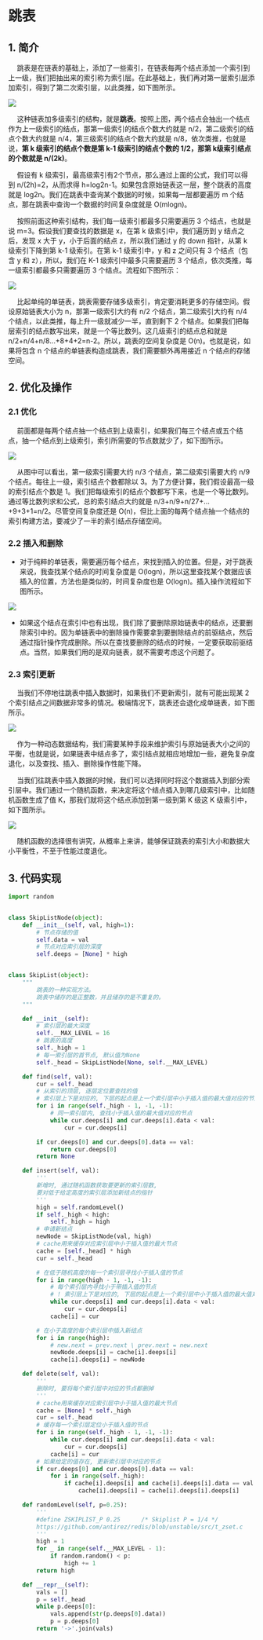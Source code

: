 # 跳表
## 1. 简介
&#8195; 跳表是在链表的基础上，添加了一些索引，在链表每两个结点添加一个索引到上一级，我们把抽出来的索引称为索引层。在此基础上，我们再对第一层索引层添加索引，得到了第二次索引层，以此类推，如下图所示。

![](https://upload-images.jianshu.io/upload_images/16911112-fdb46abc5912cefd.jpg?imageMogr2/auto-orient/strip%7CimageView2/2/w/1240)

&#8195; 这种链表加多级索引的结构，就是**跳表**。按照上图，两个结点会抽出一个结点作为上一级索引的结点，那第一级索引的结点个数大约就是 n/2，第二级索引的结点个数大约就是 n/4，第三级索引的结点个数大约就是 n/8，依次类推，也就是说，**第 k 级索引的结点个数是第 k-1 级索引的结点个数的 1/2，那第 k级索引结点的个数就是 n/(2k)**。

&#8195; 假设有 k 级索引，最高级索引有2个节点，那么通过上面的公式，我们可以得到 n/(2h)=2，从而求得 h=log2n-1。如果包含原始链表这一层，整个跳表的高度就是 log2n。我们在跳表中查询某个数据的时候，如果每一层都要遍历 m 个结点，那在跳表中查询一个数据的时间复杂度就是 O(mlogn)。

&#8195; 按照前面这种索引结构，我们每一级索引都最多只需要遍历 3 个结点，也就是说 m=3。假设我们要查找的数据是 x，在第 k 级索引中，我们遍历到 y 结点之后，发现 x 大于 y，小于后面的结点 z，所以我们通过 y 的 down 指针，从第 k 级索引下降到第 k-1 级索引。在第 k-1 级索引中，y 和 z 之间只有 3 个结点（包含 y 和 z），所以，我们在 K-1 级索引中最多只需要遍历 3 个结点，依次类推，每一级索引都最多只需要遍历 3 个结点。流程如下图所示：

![](https://upload-images.jianshu.io/upload_images/16911112-e59897630fabf0bf.jpg?imageMogr2/auto-orient/strip%7CimageView2/2/w/1240)

&#8195; 比起单纯的单链表，跳表需要存储多级索引，肯定要消耗更多的存储空间。假设原始链表大小为 n，那第一级索引大约有 n/2 个结点，第二级索引大约有 n/4 个结点，以此类推，每上升一级就减少一半，直到剩下 2 个结点。如果我们把每层索引的结点数写出来，就是一个等比数列。这几级索引的结点总和就是 n/2+n/4+n/8…+8+4+2=n-2。所以，跳表的空间复杂度是 O(n)。也就是说，如果将包含 n 个结点的单链表构造成跳表，我们需要额外再用接近 n 个结点的存储空间。

## 2. 优化及操作
### 2.1 优化
&#8195; 前面都是每两个结点抽一个结点到上级索引，如果我们每三个结点或五个结点，抽一个结点到上级索引，索引所需要的节点数就少了，如下图所示。

![](https://upload-images.jianshu.io/upload_images/16911112-6a04851b560c9f58.jpg?imageMogr2/auto-orient/strip%7CimageView2/2/w/1240)

&#8195; 从图中可以看出，第一级索引需要大约 n/3 个结点，第二级索引需要大约 n/9 个结点。每往上一级，索引结点个数都除以 3。为了方便计算，我们假设最高一级的索引结点个数是 1。我们把每级索引的结点个数都写下来，也是一个等比数列。通过等比数列求和公式，总的索引结点大约就是 n/3+n/9+n/27+…+9+3+1=n/2。尽管空间复杂度还是 O(n)，但比上面的每两个结点抽一个结点的索引构建方法，要减少了一半的索引结点存储空间。

### 2.2 插入和删除
* 对于纯粹的单链表，需要遍历每个结点，来找到插入的位置。但是，对于跳表来说，我查找某个结点的时间复杂度是 O(logn)，所以这里查找某个数据应该插入的位置，方法也是类似的，时间复杂度也是 O(logn)。插入操作流程如下图所示。

![](https://upload-images.jianshu.io/upload_images/16911112-8140dc26dc36f10a.jpg?imageMogr2/auto-orient/strip%7CimageView2/2/w/1240)

* 如果这个结点在索引中也有出现，我们除了要删除原始链表中的结点，还要删除索引中的。因为单链表中的删除操作需要拿到要删除结点的前驱结点，然后通过指针操作完成删除。所以在查找要删除的结点的时候，一定要获取前驱结点。当然，如果我们用的是双向链表，就不需要考虑这个问题了。

### 2.3 索引更新
&#8195; 当我们不停地往跳表中插入数据时，如果我们不更新索引，就有可能出现某 2 个索引结点之间数据非常多的情况。极端情况下，跳表还会退化成单链表，如下图所示。

![](https://upload-images.jianshu.io/upload_images/16911112-312d59458d031e42.jpg?imageMogr2/auto-orient/strip%7CimageView2/2/w/1240)

&#8195; 作为一种动态数据结构，我们需要某种手段来维护索引与原始链表大小之间的平衡，也就是说，如果链表中结点多了，索引结点就相应地增加一些，避免复杂度退化，以及查找、插入、删除操作性能下降。

&#8195; 当我们往跳表中插入数据的时候，我们可以选择同时将这个数据插入到部分索引层中。我们通过一个随机函数，来决定将这个结点插入到哪几级索引中，比如随机函数生成了值 K，那我们就将这个结点添加到第一级到第 K 级这 K 级索引中，如下图所示。

![](https://upload-images.jianshu.io/upload_images/16911112-08dfa86a0419fd2d.jpg?imageMogr2/auto-orient/strip%7CimageView2/2/w/1240)

&#8195; 随机函数的选择很有讲究，从概率上来讲，能够保证跳表的索引大小和数据大小平衡性，不至于性能过度退化。

## 3. 代码实现

```python
import random


class SkipListNode(object):
    def __init__(self, val, high=1):
        # 节点存储的值
        self.data = val
        # 节点对应索引层的深度
        self.deeps = [None] * high


class SkipList(object):
    """
        跳表的一种实现方法。
        跳表中储存的是正整数，并且储存的是不重复的。
    """

    def __init__(self):
        # 索引层的最大深度
        self.__MAX_LEVEL = 16
        # 跳表的高度
        self._high = 1
        # 每一索引层的首节点, 默认值为None
        self._head = SkipListNode(None, self.__MAX_LEVEL)

    def find(self, val):
        cur = self._head
        # 从索引的顶层, 逐层定位要查找的值
        # 索引层上下是对应的, 下层的起点是上一个索引层中小于插入值的最大值对应的节点
        for i in range(self._high - 1, -1, -1):
            # 同一索引层内, 查找小于插入值的最大值对应的节点
            while cur.deeps[i] and cur.deeps[i].data < val:
                cur = cur.deeps[i]

        if cur.deeps[0] and cur.deeps[0].data == val:
            return cur.deeps[0]
        return None

    def insert(self, val):
        '''
        新增时, 通过随机函数获取要更新的索引层数,
        要对低于给定高度的索引层添加新结点的指针
        '''
        high = self.randomLevel()
        if self._high < high:
            self._high = high
        # 申请新结点
        newNode = SkipListNode(val, high)
        # cache用来缓存对应索引层中小于插入值的最大节点
        cache = [self._head] * high
        cur = self._head

        # 在低于随机高度的每一个索引层寻找小于插入值的节点
        for i in range(high - 1, -1, -1):
            # 每个索引层内寻找小于带插入值的节点
            # ! 索引层上下是对应的, 下层的起点是上一个索引层中小于插入值的最大值对应的节点
            while cur.deeps[i] and cur.deeps[i].data < val:
                cur = cur.deeps[i]
            cache[i] = cur

        # 在小于高度的每个索引层中插入新结点
        for i in range(high):
            # new.next = prev.next \ prev.next = new.next
            newNode.deeps[i] = cache[i].deeps[i]
            cache[i].deeps[i] = newNode

    def delete(self, val):
        '''
        删除时, 要将每个索引层中对应的节点都删掉
        '''
        # cache用来缓存对应索引层中小于插入值的最大节点
        cache = [None] * self._high
        cur = self._head
        # 缓存每一个索引层定位小于插入值的节点
        for i in range(self._high - 1, -1, -1):
            while cur.deeps[i] and cur.deeps[i].data < val:
                cur = cur.deeps[i]
            cache[i] = cur
        # 如果给定的值存在, 更新索引层中对应的节点
        if cur.deeps[0] and cur.deeps[0].data == val:
            for i in range(self._high):
                if cache[i].deeps[i] and cache[i].deeps[i].data == val:
                    cache[i].deeps[i] = cache[i].deeps[i].deeps[i]

    def randomLevel(self, p=0.25):
        '''
        #define ZSKIPLIST_P 0.25      /* Skiplist P = 1/4 */
        https://github.com/antirez/redis/blob/unstable/src/t_zset.c
        '''
        high = 1
        for _ in range(self.__MAX_LEVEL - 1):
            if random.random() < p:
                high += 1
        return high

    def __repr__(self):
        vals = []
        p = self._head
        while p.deeps[0]:
            vals.append(str(p.deeps[0].data))
            p = p.deeps[0]
        return '->'.join(vals)

```
